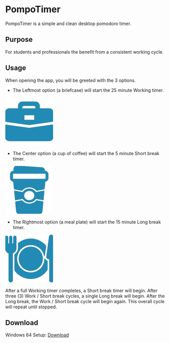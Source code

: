 # PompoTimer
PompoTimer is a simple and clean desktop pomodoro timer.

## Purpose
For students and professionals the benefit from a consistent working cycle.

## Usage
When opening the app, you will be greeted with the 3 options.
- The Leftmost option (a briefcase) will start the 25 minute Working timer.
<img src="https://github.com/BrodyMcLemore/PompoTimer/blob/main/src/Style/WorkTime.png" width="150" height="150">

- The Center option (a cup of coffee) will start the 5 minute Short break timer.
<img src="https://github.com/BrodyMcLemore/PompoTimer/blob/main/src/Style/ShortBreak.png" width="150" height="150">

- The Rightmost option (a meal plate) will start the 15 minute Long break timer.
<img src="https://github.com/BrodyMcLemore/PompoTimer/blob/main/src/Style/LongBreak.png" width="150" height="150">

After a full Working timer completes, a Short break timer will begin.
After three (3) Work / Short break cycles, a single Long break will begin. After the Long break, the Work / Short break cycle will begin again. 
This overall cycle will repeat until stopped.

## Download
Windows 64 Setup: [Download](https://github.com/BrodyMcLemore/PompoTimer/raw/main/PompoTimer%20Setup%201.0.0.exe)

